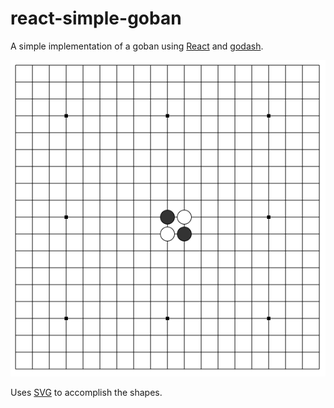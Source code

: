 # react-simple-goban

A simple implementation of a goban using [React](https://facebook.github.io/react/index.html) and [godash](https://github.com/duckpunch/godash).

![screenshot](https://raw.githubusercontent.com/duckpunch/react-simple-goban/master/board.png)

Uses [SVG](https://developer.mozilla.org/en-US/docs/Web/SVG) to accomplish the shapes.
